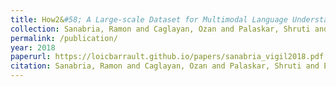 ```yaml
---
title: How2&#58; A Large-scale Dataset for Multimodal Language Understanding
collection: Sanabria, Ramon and Caglayan, Ozan and Palaskar, Shruti and Elliott, Desmond and Barrault, Loïc and Specia, Lucia and Metze, Florian
permalink: /publication/
year: 2018
paperurl: https://loicbarrault.github.io/papers/sanabria_vigil2018.pdf
citation: Sanabria, Ramon and Caglayan, Ozan and Palaskar, Shruti and Elliott, Desmond and Barrault, Loïc and Specia, Lucia and Metze, Florian How2&#58; A Large-scale Dataset for Multimodal Language Understanding, <i> Proceedings of the Workshop on Visually Grounded Interaction and Language (NeurIPS 2018) </i>, 2018
---
```

